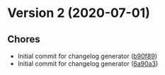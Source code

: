 # Version 2 (2020-07-01)

## Chores
* Initial commit for changelog generator ([b90f89](https://github.com/jackyef/changelog-generator/commit/b90f89cfbc947f0806369e5ebd236cbbf5155231))
* Initial commit for changelog generator ([6a90a3](https://github.com/jackyef/changelog-generator/commit/6a90a3b30641f4f3c3e968422b9ff53fd73b5acb))

